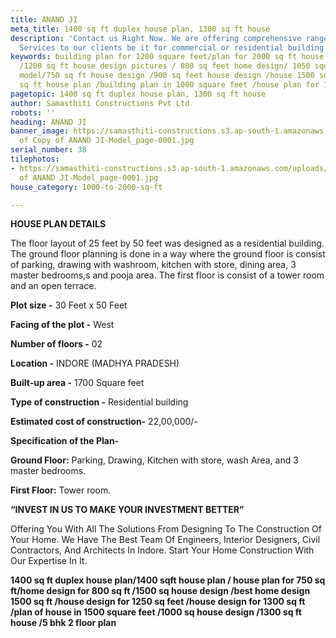 ```yaml
---
title: ANAND JI
meta_title: 1400 sq ft duplex house plan, 1300 sq ft house
description: 'Contact us Right Now. We are offering comprehensive range Civil Construction
  Services to our clients be it for commercial or residential building. '
keywords: building plan for 1200 square feet/plan for 2000 sq ft house /5bhk plan
  /1200 sq ft house design pictures / 800 sq feet home design/ 1050 square feet house
  model/750 sq ft house design /900 sq feet house design /house 1500 square feet /1700
  sq ft house plan /building plan in 1000 square feet /house plan for 1750 sq ft
pagetopic: 1400 sq ft duplex house plan, 1300 sq ft house
author: Samasthiti Constructions Pvt Ltd
robots: ''
heading: ANAND JI
banner_image: https://samasthiti-constructions.s3.ap-south-1.amazonaws.com/uploads/Copy
  of Copy of ANAND JI-Model_page-0001.jpg
serial_number: 38
tilephotos:
- https://samasthiti-constructions.s3.ap-south-1.amazonaws.com/uploads/Copy of Copy
  of ANAND JI-Model_page-0001.jpg
house_category: 1000-to-2000-sq-ft

---
```

**HOUSE PLAN DETAILS**

The floor layout of 25 feet by 50 feet was designed as a residential building. The ground floor planning is done in a way where the ground floor is consist of parking, drawing with washroom, kitchen with store, dining area, 3 master bedrooms,s and pooja area. The first floor is consist of a tower room and an open terrace.

**Plot size -** 30 Feet x 50 Feet

**Facing of the plot -** West

**Number of floors -** 02

**Location -** INDORE (MADHYA PRADESH)

**Built-up area -** 1700 Square feet

**Type of construction -** Residential building

**Estimated cost of construction-** 22,00,000/-

**Specification of the Plan-**

**Ground Floor:** Parking, Drawing, Kitchen with store, wash Area, and 3 master bedrooms.

**First Floor:** Tower room.

**“INVEST IN US TO MAKE YOUR INVESTMENT BETTER”**

Offering You With All The Solutions From Designing To The Construction Of Your Home. We Have The Best Team Of Engineers, Interior Designers, Civil Contractors, And Architects In Indore. Start Your Home Construction With Our Expertise In It.

**1400 sq ft duplex house plan/1400 sqft house plan / house plan for 750 sq ft/home design for 800 sq ft /1500 sq house design /best home design 1500 sq ft /house design for 1250 sq feet /house design for 1300 sq ft /plan of house in 1500 square feet /1000 sq house design /1300 sq ft house /5 bhk 2 floor plan**